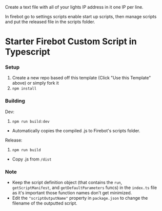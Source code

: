 Create a text file with all of your lights IP address in it one IP per line. 

In firebot go to settings scripts enable start up scripts, 
then manage scripts and put the released file in the scripts folder. 


# Starter Firebot Custom Script in Typescript

### Setup
1. Create a new repo based off this template (Click "Use this Template" above) or simply fork it
2. `npm install`

### Building
Dev:
1. `npm run build:dev`
- Automatically copies the compiled .js to Firebot's scripts folder.

Release:
1. `npm run build`
- Copy .js from `/dist`

### Note
- Keep the script definition object (that contains the `run`, `getScriptManifest`, and `getDefaultParameters` funcs) in the `index.ts` file as it's important those function names don't get minimized.
- Edit the `"scriptOutputName"` property in `package.json` to change the filename of the outputted script.

